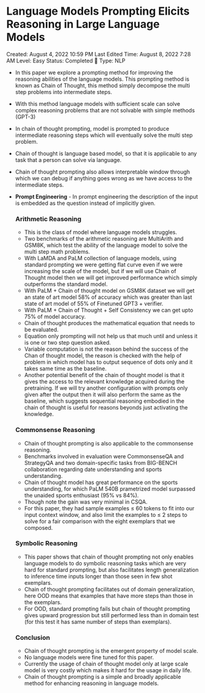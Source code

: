 # Language Models Prompting Elicits Reasoning in Large Language Models

Created: August 4, 2022 10:59 PM
Last Edited Time: August 8, 2022 7:28 AM
Level: Easy
Status: Completed 🏁
Type: NLP

- In this paper we explore a prompting method for improving the reasoning abilities of the language models. This prompting method is known as Chain of Thought, this method simply decompose the multi step problems into intermediate steps.
- With this method language models with sufficient scale can solve complex reasoning problems that are not solvable with simple methods (GPT-3)
- In chain of thought prompting, model is prompted to produce intermediate reasoning steps which will eventually solve the multi step problem.
- Chain of thought is language based model, so that it is applicable to any task that a person can solve via language.
- Chain of thought prompting also allows interpretable window through which we can debug if anything goes wrong as we have access to the intermediate steps.
- **Prompt Engineering** - In prompt engineering the description of the input is embedded as the question instead of implicitly given.
    
    ### Arithmetic Reasoning
    
    - This is the class of model where language models struggles.
    - Two benchmarks of the arithmetic reasoning are MultiArith and GSM8K, which test the ability of the language model to solve the multi step math problems.
    - With LaMDA and PaLM collection of language models, using standard prompting we were getting flat curve even if we were increasing the scale of the model, but if we will use Chain of Thought model then we will get improved performance which simply outperforms the standard model.
    - With PaLM + Chain of thought model on GSM8K dataset we will get an state of art model 58% of accuracy which was greater than last state of art model of 55% of Finetuned GPT3 + verifier.
    - With PaLM + Chain of Thought  + Self Consistency we can get upto 75% of model accuracy.
    - Chain of thought produces the mathematical equation that needs to be evaluated.
    - Equation only prompting will not help us that much until and unless it is one or two step question asked.
    - Variable computation is not the reason behind the success of the Chan of thought model, the reason is checked with the help of problem in which model has to output sequence of dots only and it takes same time as the baseline.
    - Another potential benefit of the chain of thought model is that it gives the access to the relevant knowledge  acquired during the pretraining. If we will try another configuration with prompts only given after the output then it will also perform the same as the baseline, which suggests sequential reasoning embodied in the chain of thought is useful for reasons beyonds just activating the knowledge.
    
    ### Commonsense Reasoning
    
    - Chain of thought prompting is also applicable to the commonsense reasoning.
    - Benchmarks involved in evaluation were CommonsenseQA and StrategyQA and two domain-specific tasks from BIG-BENCH collaboration regarding date understanding and sports understanding.
    - Chain of thought model has great performance on the sports understanding, for which PaLM 540B prametrized model surpassed the unaided sports enthusiast (95% vs 84%).
    - Though note the gain was very minimal in CSQA.
    - For this paper, they had sample examples ≤ 60 tokens to fit into our input context window, and also limit the examples to ≤ 2 steps to solve for a fair comparison with the eight exemplars that we composed.
    
    ### Symbolic Reasoning
    
    - This paper shows that chain of thought prompting not only enables language models to do symbolic reasoning tasks which are very hard for standard prompting, but also facilitates length generalization to inference time inputs longer than those seen in few shot exemplars.
    - Chain of thought prompting facilitates out of domain generalization, here OOD means that examples that have more steps than those in the exemplars.
    - For OOD, standard prompting fails but chain of thought prompting gives upward progression but still performed less than in domain test (for this test it has same number of steps than exemplars).
    
    ### Conclusion
    
    - Chain of thought prompting is the emergent property of model scale.
    - No language models were fine tuned for this paper.
    - Currently the usage of chain of thought model only at large scale model is very costly which makes it hard for the usage in daily life.
    - Chain of thought prompting is a simple and broadly applicable method for enhancing reasoning in language models.